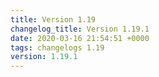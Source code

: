 ```yaml
---
title: Version 1.19
changelog_title: Version 1.19.1
date: 2020-03-16 21:54:51 +0000
tags: changelogs 1.19
version: 1.19.1
---
```

<script src="https://gist.github.com/spinnaker-release/cc4410d674679c5765246a40f28e3cad.js?file=1.19.1.md"/>
<script src="https://gist.github.com/spinnaker-release/cc4410d674679c5765246a40f28e3cad.js?file=1.19.0.md"/>
